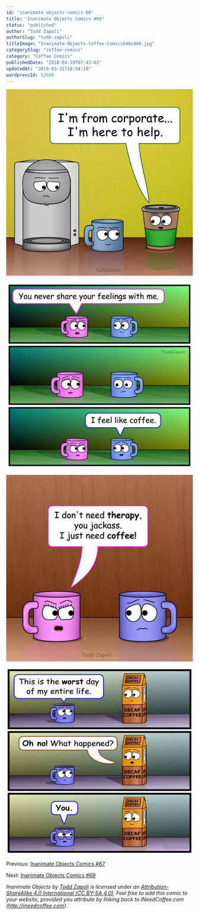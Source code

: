```yaml
---
id: "inanimate-objects-comics-68"
title: "Inanimate Objects Comics #68"
status: "published"
author: "Todd Zapoli"
authorSlug: "todd-zapoli"
titleImage: "Inanimate-Objects-Coffee-Comics640x400.jpg"
categorySlug: "coffee-comics"
category: "Coffee Comics"
publishedDate: "2018-04-19T07:43:02"
updatedAt: "2019-03-31T10:54:19"
wordpressId: 52660
---
```


![Inanimate Objects Corporate](Corporate.jpg)

![I feel Like coffee](i-feel-like-coffee.jpg)

![Inanimate Objects Jackass](jackass.jpg)

![Inanimate Objects You Happened](You-Happened.jpg)

Previous: [Inanimate Objects Comics #67](/inanimate-objects-comics-67/)

Next: [Inanimate Objects Comics #69](/inanimate-objects-comics-69/)

*Inanimate Objects by [Todd Zapoli](/) is licensed under an [Attribution-ShareAlike 4.0 International (CC BY-SA 4.0)](https://creativecommons.org/licenses/by-sa/4.0/). Feel free to add this comic to your website, provided you attribute by linking back to INeedCoffee.com (http://ineedcoffee.com).*
